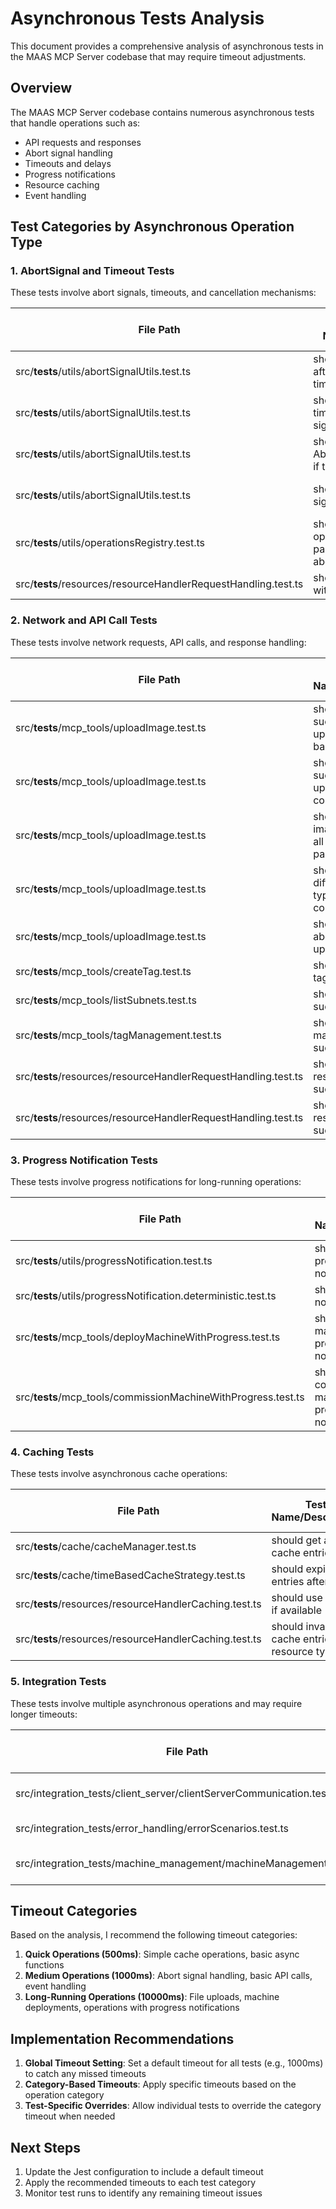# Asynchronous Tests Analysis

This document provides a comprehensive analysis of asynchronous tests in the MAAS MCP Server codebase that may require timeout adjustments.

## Overview

The MAAS MCP Server codebase contains numerous asynchronous tests that handle operations such as:
- API requests and responses
- Abort signal handling
- Timeouts and delays
- Progress notifications
- Resource caching
- Event handling

## Test Categories by Asynchronous Operation Type

### 1. AbortSignal and Timeout Tests

These tests involve abort signals, timeouts, and cancellation mechanisms:

| File Path | Test Name/Description | Async Operation Type | Current Timeout | Recommendation |
|-----------|----------------------|---------------------|----------------|----------------|
| src/__tests__/utils/abortSignalUtils.test.ts | should abort the signal after the specified timeout | Timeout | 50ms (test-specific) | Medium (1000ms) |
| src/__tests__/utils/abortSignalUtils.test.ts | should clear the timeout if the parent signal is aborted first | Abort signal | 100ms (test-specific) | Medium (1000ms) |
| src/__tests__/utils/abortSignalUtils.test.ts | should reject with AbortedOperationError if the signal is aborted | Abort signal | None specified | Medium (1000ms) |
| src/__tests__/utils/abortSignalUtils.test.ts | should reject if the signal is aborted | Abort signal | 100ms (test-specific) | Medium (1000ms) |
| src/__tests__/utils/operationsRegistry.test.ts | should abort the operation when the parent signal is aborted | Abort signal | None specified | Medium (1000ms) |
| src/__tests__/resources/resourceHandlerRequestHandling.test.ts | should handle request with abort signal | Abort signal | None specified | Medium (1000ms) |

### 2. Network and API Call Tests

These tests involve network requests, API calls, and response handling:

| File Path | Test Name/Description | Async Operation Type | Current Timeout | Recommendation |
|-----------|----------------------|---------------------|----------------|----------------|
| src/__tests__/mcp_tools/uploadImage.test.ts | should handle successful image upload with base64 content | API call | 300000ms (5 min) | Long (10000ms) |
| src/__tests__/mcp_tools/uploadImage.test.ts | should handle successful image upload with raw content | API call | 300000ms (5 min) | Long (10000ms) |
| src/__tests__/mcp_tools/uploadImage.test.ts | should handle image upload with all optional parameters | API call | 300000ms (5 min) | Long (10000ms) |
| src/__tests__/mcp_tools/uploadImage.test.ts | should handle different image types with correct content types | API call | 300000ms (5 min) | Long (10000ms) |
| src/__tests__/mcp_tools/uploadImage.test.ts | should handle aborted image upload | API call + Abort | 300000ms (5 min) | Long (10000ms) |
| src/__tests__/mcp_tools/createTag.test.ts | should create a tag successfully | API call | None specified | Medium (1000ms) |
| src/__tests__/mcp_tools/listSubnets.test.ts | should list subnets successfully | API call | None specified | Medium (1000ms) |
| src/__tests__/mcp_tools/tagManagement.test.ts | should add tags to machines successfully | API call | None specified | Medium (1000ms) |
| src/__tests__/resources/resourceHandlerRequestHandling.test.ts | should fetch resource details successfully | API call | None specified | Medium (1000ms) |
| src/__tests__/resources/resourceHandlerRequestHandling.test.ts | should fetch resources list successfully | API call | None specified | Medium (1000ms) |

### 3. Progress Notification Tests

These tests involve progress notifications for long-running operations:

| File Path | Test Name/Description | Async Operation Type | Current Timeout | Recommendation |
|-----------|----------------------|---------------------|----------------|----------------|
| src/__tests__/utils/progressNotification.test.ts | should send progress notifications | Event handling | None specified | Medium (1000ms) |
| src/__tests__/utils/progressNotification.deterministic.test.ts | should rate limit notifications | Event handling | None specified | Medium (1000ms) |
| src/__tests__/mcp_tools/deployMachineWithProgress.test.ts | should deploy machine with progress notifications | API call + Events | None specified | Long (10000ms) |
| src/__tests__/mcp_tools/commissionMachineWithProgress.test.ts | should commission machine with progress notifications | API call + Events | None specified | Long (10000ms) |

### 4. Caching Tests

These tests involve asynchronous cache operations:

| File Path | Test Name/Description | Async Operation Type | Current Timeout | Recommendation |
|-----------|----------------------|---------------------|----------------|----------------|
| src/__tests__/cache/cacheManager.test.ts | should get and set cache entries | Cache operations | None specified | Quick (500ms) |
| src/__tests__/cache/timeBasedCacheStrategy.test.ts | should expire entries after TTL | Cache + Timeout | None specified | Medium (1000ms) |
| src/__tests__/resources/resourceHandlerCaching.test.ts | should use cache if available | Cache operations | None specified | Quick (500ms) |
| src/__tests__/resources/resourceHandlerCaching.test.ts | should invalidate cache entries for a resource type | Cache operations | None specified | Quick (500ms) |

### 5. Integration Tests

These tests involve multiple asynchronous operations and may require longer timeouts:

| File Path | Test Name/Description | Async Operation Type | Current Timeout | Recommendation |
|-----------|----------------------|---------------------|----------------|----------------|
| src/integration_tests/client_server/clientServerCommunication.test.ts | should handle tool calls with progress notifications | API + Events | None specified | Long (10000ms) |
| src/integration_tests/error_handling/errorScenarios.test.ts | should handle aborted requests | API + Abort | None specified | Medium (1000ms) |
| src/integration_tests/machine_management/machineManagement.test.ts | should deploy machines with progress | API + Events | None specified | Long (10000ms) |

## Timeout Categories

Based on the analysis, I recommend the following timeout categories:

1. **Quick Operations (500ms)**: Simple cache operations, basic async functions
2. **Medium Operations (1000ms)**: Abort signal handling, basic API calls, event handling
3. **Long-Running Operations (10000ms)**: File uploads, machine deployments, operations with progress notifications

## Implementation Recommendations

1. **Global Timeout Setting**: Set a default timeout for all tests (e.g., 1000ms) to catch any missed timeouts
2. **Category-Based Timeouts**: Apply specific timeouts based on the operation category
3. **Test-Specific Overrides**: Allow individual tests to override the category timeout when needed

## Next Steps

1. Update the Jest configuration to include a default timeout
2. Apply the recommended timeouts to each test category
3. Monitor test runs to identify any remaining timeout issues